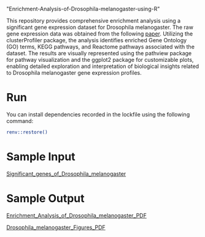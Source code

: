 "Enrichment-Analysis-of-Drosophila-melanogaster-using-R" 

This repository provides comprehensive enrichment analysis using a significant gene expression dataset for Drosophila melanogaster. The raw gene expression data was obtained from the following [paper](https://www.ncbi.nlm.nih.gov/pmc/articles/PMC3032923/). Utilizing the clusterProfiler package, the analysis identifies enriched Gene Ontology (GO) terms, KEGG pathways, and Reactome pathways associated with the dataset. The results are visually represented using the pathview package for pathway visualization and the ggplot2 package for customizable plots, enabling detailed exploration and interpretation of biological insights related to Drosophila melanogaster gene expression profiles.

# Run
You can install dependencies recorded in the lockfile using the following command:
```bash
renv::restore()
```

# Sample Input
[Significant_genes_of_Drosophila_melanogaster](https://raw.githubusercontent.com/lamamedhat/Enrichment-Analysis-of-Breast-Cancer-using-R/Drosophila_melanogaster/Data/Significant%20genes.csv)

# Sample Output
[Enrichment_Analysis_of_Drosophila_melanogaster_PDF](https://github.com/lamamedhat/Enrichment-Analysis-of-Breast-Cancer-using-R/blob/Drosophila_melanogaster/outputs/Enrichment_analysis.pdf)

[Drosophila_melanogaster_Figures_PDF](https://github.com/lamamedhat/Enrichment-Analysis-of-Breast-Cancer-using-R/blob/Drosophila_melanogaster/outputs/Enrichment%20Analysis%20Figures%20of%20Drosophila%20melanogaster.pdf)




